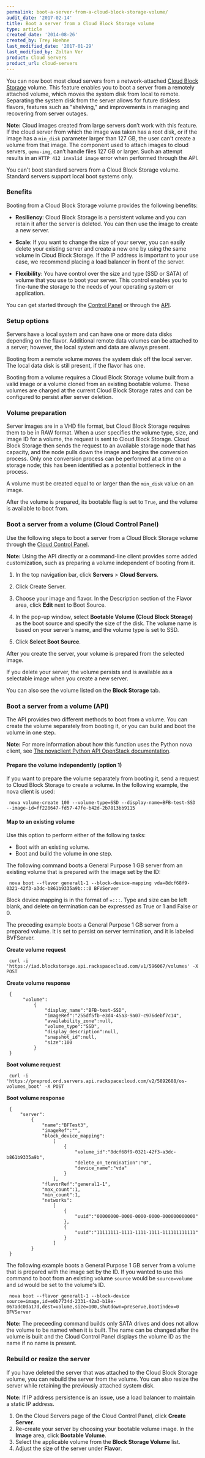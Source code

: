 ```yaml
---
permalink: boot-a-server-from-a-cloud-block-storage-volume/
audit_date: '2017-02-14'
title: Boot a server from a Cloud Block Storage volume
type: article
created_date: '2014-08-26'
created_by: Trey Hoehne
last_modified_date: '2017-01-29'
last_modified_by: Zoltan Ver
product: Cloud Servers
product_url: cloud-servers
---
```


You can now boot most cloud servers from a network-attached [Cloud Block Storage](http://www.rackspace.com/cloud/block-storage/) volume. This feature enables you to boot a server from a remotely attached volume, which moves the system disk from local to remote. Separating the system disk from the server allows for future diskless flavors, features such as "shelving," and improvements in managing and recovering from server outages.

**Note:** Cloud images created from large servers don’t work with this feature. If the cloud server from which the image was taken has a root disk, or if the image has a `min_disk` parameter larger than 127 GB, the user can't create a volume from that image. The component used to attach images to cloud servers, `qemu-img`, can’t handle files 127 GB or larger. Such an attempt results in an `HTTP 412 invalid image` error when performed through the API.
 
You can't boot standard servers from a Cloud Block Storage volume. Standard servers support local boot systems only.

### Benefits

Booting from a Cloud Block Storage volume provides the following benefits:

- **Resiliency**: Cloud Block Storage is a persistent volume and you can retain it after the server is deleted. You can then use the image to create a new server.

- **Scale**: If you want to change the size of your server, you can easily delete your existing server and create a new one by using the same volume in Cloud Block Storage. If the IP address is important to your use case, we recommend placing a load balancer in front of the server.

- **Flexibility**: You have control over the size and type (SSD or SATA) of volume that you use to boot your server. This control enables you to fine-tune the storage to the needs of your operating system or application.

You can get started through the [Control Panel](https://mycloud.rackspace.com) or through the [API](https://developer.rackspace.com/docs/cloud-block-storage/v1/developer-guide/).

### Setup options

Servers have a local system and can have one or more data disks depending on the flavor. Additional remote data volumes can be attached to a server; however, the local system and data are always present.

Booting from a remote volume moves the system disk off the local server. The local data disk is still present, if the flavor has one.

Booting from a volume requires a Cloud Block Storage volume built from a valid image or a volume cloned from an existing bootable volume. These volumes are charged at the current Cloud Block Storage rates and can be configured to persist after server deletion.

### Volume preparation

Server images are in a VHD file format, but Cloud Block Storage requires them to be in RAW format. When a user specifies the volume type, size, and image ID for a volume, the request is sent to Cloud Block Storage. Cloud Block Storage then sends the request to an available storage node that has capacity, and the node pulls down the image and begins the conversion process. Only one conversion process can be performed at a time on a storage node; this has been identified as a potential bottleneck in the process.

A volume must be created equal to or larger than the `min_disk` value on an image.

After the volume is prepared, its bootable flag is set to `True`, and the volume is available to boot from.

### Boot a server from a volume (Cloud Control Panel)

Use the following steps to boot a server from a Cloud Block Storage volume through the [Cloud Control Panel](https://mycloud.rackspace.com).

**Note:** Using the API directly or a command-line client provides some added customization, such as preparing a volume independent of booting from it.

1. In the top navigation bar, click **Servers** > **Cloud Servers**.     

2. Click Create Server.

3. Choose your image and flavor. In the Description section of the Flavor area, click **Edit** next to Boot Source.     

4. In the pop-up window, select **Bootable Volume (Cloud Block Storage)** as the boot source and specify the size of the disk. The volume name is based on your server's name, and the volume type is set to SSD.

5. Click **Select Boot Source**.

After you create the server, your volume is prepared from the selected image.

If you delete your server, the volume persists and is available as a selectable image when you create a new server.

You can also see the volume listed on the **Block Storage** tab.

### Boot a server from a volume (API)

The API provides two different methods to boot from a volume. You can create the volume separately from booting it, or you can build and boot the volume in one step.

**Note:** For more information about how this function uses the Python nova client, see [The novaclient Python API OpenStack documentation](http://docs.openstack.org/developer/python-novaclient/api.html). 

#### Prepare the volume independently (option 1)

If you want to prepare the volume separately from booting it, send a request to Cloud Block Storage to create a volume. In the following example, the nova client is used:

     nova volume-create 100 --volume-type=SSD --display-name=BFB-test-SSD --image-id=ff228647-fd57-47fe-b42d-2b7813bb9115

#### Map to an existing volume

Use this option to perform either of the following tasks:

- Boot with an existing volume.
- Boot and build the volume in one step.

The following command boots a General Purpose 1 GB server from an existing volume that is prepared with the image set by the ID:

     nova boot --flavor general1-1 --block-device-mapping vda=8dcf68f9-0321-42f3-a3dc-b861b9335a9b:::0 BFVServer

Block device mapping is in the format of <code>=:::</code>. Type and size can be left blank, and delete on termination can be expressed as True or 1 and False or 0.

The preceding example boots a General Purpose 1 GB server from a prepared volume. It is set to persist on server termination, and it is labeled BVFServer.

**Create volume request** 

     curl -i 'https://iad.blockstorage.api.rackspacecloud.com/v1/596067/volumes' -X POST

**Create volume response**

     {
          "volume":
              {
                  "display_name":"BFB-test-SSD",
                  "imageRef":"255df5fb-e3d4-45a3-9a07-c976debf7c14",
                  "availability_zone":null,
                  "volume_type":"SSD",
                  "display_description":null,
                  "snapshot_id":null,
                  "size":100
              }
     }
     
**Boot volume request**

     curl -i 'https://preprod.ord.servers.api.rackspacecloud.com/v2/5892688/os-volumes_boot' -X POST

**Boot volume response** 

     {
         "server":
             {
                 "name":"BFTest3",
                 "imageRef":"",
                 "block_device_mapping":
                     [
                         {
                             "volume_id":"8dcf68f9-0321-42f3-a3dc-b861b9335a9b",
                             "delete_on_termination":"0",
                             "device_name":"vda"
                         }
                     ],
                 "flavorRef":"general1-1",
                 "max_count":1,
                 "min_count":1,
                 "networks":
                     [
                         {
                             "uuid":"00000000-0000-0000-0000-000000000000"
                         },
                         {
                             "uuid":"11111111-1111-1111-1111-111111111111"
                         }
                     ]
             }
     }

The following example boots a General Purpose 1 GB server from a volume that is prepared with the image set by the ID. If you wanted to use this command to boot from an existing volume <code>source</code> would be <code>source=volume</code> and <code>id</code> would be set to the volume's ID.

     nova boot --flavor general1-1 --block-device source=image,id=e0b7734d-2331-42a3-b19e-067adc0da17d,dest=volume,size=100,shutdown=preserve,bootindex=0 BFVServer

**Note:** The preceeding command builds only SATA drives and does not allow the volume to be named when it is built. The name can be changed after the volume is built and the Cloud Control Panel displays the volume ID as the name if no name is present.

### Rebuild or resize the server

If you have deleted the server that was attached to the Cloud Block Storage volume, you can rebuild the server from the volume. You can also resize the server while retaining the previously attached system disk.

**Note:** If IP address persistence is an issue, use a load balancer to maintain a static IP address.

1.	On the Cloud Servers page of the Cloud Control Panel, click **Create Server**.
2.	Re-create your server by choosing your bootable volume image. In the **Image** area, click **Bootable Volume**.
3.	Select the applicable volume from the **Block Storage Volume** list.
4.	Adjust the size of the server under **Flavor**.
